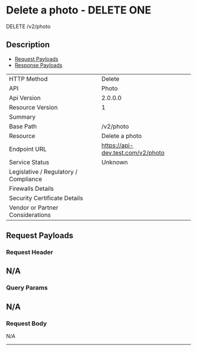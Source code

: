 # Delete a photo - DELETE ONE

DELETE /v2/photo

## Description



* [Request Payloads](#request-payloads)
* [Response Payloads](#response-payloads)

|                                       |                                                 |
| ------------------------------------- | ----------------------------------------------- |
| HTTP Method                           | Delete                                         |
| API                                   | Photo                                           |
| Api Version                           | 2.0.0.0                                         |
| Resource Version                      | 1                                               |
| Summary                               |                                       |
| Base Path                             | /v2/photo                                     |
| Resource                              | Delete a photo                                      |
| Endpoint URL                          | https://api-dev.test.com/v2/photo              |
| Service Status                        | Unknown                                         |
| Legislative / Regulatory / Compliance |                                             |
| Firewalls Details                     |                                              |
| Security Certificate Details          |                                              |
| Vendor or Partner Considerations      |                                             |

## Request Payloads

### Request Header


N/A
---

### Query Params


N/A
---

### Request Body

N/A

---